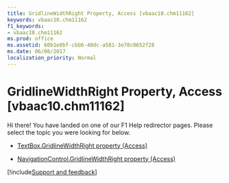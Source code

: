 ```yaml
---
title: GridlineWidthRight Property, Access [vbaac10.chm11162]
keywords: vbaac10.chm11162
f1_keywords:
- vbaac10.chm11162
ms.prod: office
ms.assetid: 60b1e0bf-cbb6-40dc-a581-3e78c0652f28
ms.date: 06/08/2017
localization_priority: Normal
---
```



# GridlineWidthRight Property, Access [vbaac10.chm11162]

Hi there! You have landed on one of our F1 Help redirector pages. Please select the topic you were looking for below.

- [TextBox.GridlineWidthRight property (Access)](http://msdn.microsoft.com/library/6abe0945-a6b9-72b2-e63c-1109fc7455a8%28Office.15%29.aspx)

- [NavigationControl.GridlineWidthRight property (Access)](http://msdn.microsoft.com/library/1649cfc6-d968-8e51-de44-1ece83c7a5ca%28Office.15%29.aspx)

[!include[Support and feedback](~/includes/feedback-boilerplate.md)]